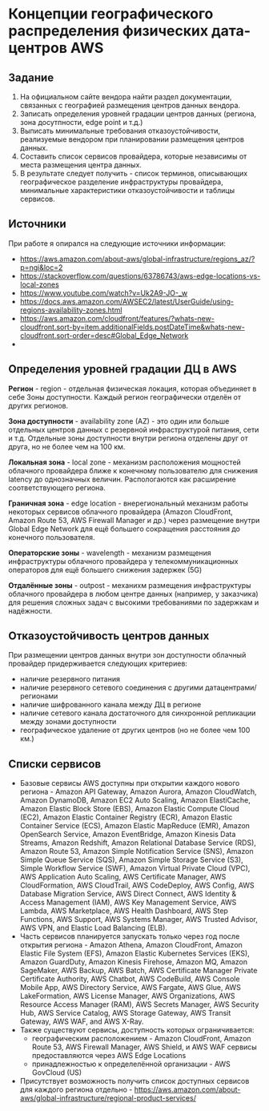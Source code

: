 # Концепции географического распределения физических дата-центров AWS

## Задание

1. На официальном сайте вендора найти раздел документации, связанных с географией размещения центров данных вендора.
2. Записать определения уровней градации центров данных (региона, зона досутпности, edge point и т.д.)
3. Выписать минимальные требования отказоустойчивости, реализуемые вендором при планировании размещения центров данных.
4. Составить список сервисов провайдера, которые независимы от места размещения центра данных.
5. В результате следует получить - список терминов, описывающих географическое разделение инфраструктуры провайдера, минимальные характеристики отказоустойчивости и таблицы сервисов.

## Источники

При работе я опирался на следующие источники информации:
- https://aws.amazon.com/about-aws/global-infrastructure/regions_az/?p=ngi&loc=2
- https://stackoverflow.com/questions/63786743/aws-edge-locations-vs-local-zones
- https://www.youtube.com/watch?v=Uk2A9-JO-_w
- https://docs.aws.amazon.com/AWSEC2/latest/UserGuide/using-regions-availability-zones.html
- https://aws.amazon.com/cloudfront/features/?whats-new-cloudfront.sort-by=item.additionalFields.postDateTime&whats-new-cloudfront.sort-order=desc#Global_Edge_Network
-

## Определения уровней градации ДЦ в AWS

**Регион** - region - отдельная физическая локация, которая объединяет в себе Зоны доступности. Каждый регион географически отделён от других регионов.

**Зона доступности** - availability zone (AZ) - это один или больше отдельных центров данных с резервной инфраструктурой питания, сети и т.д. Отдельные зоны доступности внутри региона отделены друг от друга, но не более чем на 100 км.

**Локальная зона** - local zone - механизм расположения мощностей облачного провайдера ближе к конечному пользователю для снижения latency до однозначных величин. Распологаются как расширение соответствующего региона.

**Граничная зона** - edge location - внерегиональный механизм работы некоторых сервисов облачного провайдера (Amazon CloudFront, Amazon Route 53, AWS Firewall Manager и др.) через размещение внутри Global Edge Network для ещё большего сокращения расстояния до конечного пользователя.

**Операторские зоны** -  wavelength - механизм размещения инфраструктуры облачного провайдера у телекоммуникационных операторов для ещё большего снижения задержек (5G)

**Отдалённые зоны** - outpost - механихм размещения инфраструктуры облачного провайдера в любом центре данных (например, у заказчика) для решения сложных задач с высокими требованиями по задержкам и надёжности.

## Отказоустойчивость центров данных

При размещении центров данных внутри зон доступности облачный провайдер придерживается следующих критериев:
- наличие резервного питания
- наличие резервного сетевого соединения с другими датацентрами/регионами
- наличие шифрованного канала между ДЦ в регионе
- наличие сетевого канала достаточного для синхронной репликации между зонами доступности
- географическое удаление от других центров (но не более чем 100 км.)

## Списки сервисов

- Базовые сервисы AWS доступны при открытии каждого нового региона - Amazon API Gateway, Amazon Aurora, Amazon CloudWatch, Amazon DynamoDB, Amazon EC2 Auto Scaling, Amazon ElastiCache, Amazon Elastic Block Store (EBS), Amazon Elastic Compute Cloud (EC2), Amazon Elastic Container Registry (ECR), Amazon Elastic Container Service (ECS), Amazon Elastic MapReduce (EMR), Amazon OpenSearch Service, Amazon EventBridge, Amazon Kinesis Data Streams, Amazon Redshift, Amazon Relational Database Service (RDS), Amazon Route 53, Amazon Simple Notification Service (SNS), Amazon Simple Queue Service (SQS), Amazon Simple Storage Service (S3), Simple Workflow Service (SWF), Amazon Virtual Private Cloud (VPC), AWS Application Auto Scaling, AWS Certificate Manager, AWS CloudFormation, AWS CloudTrail, AWS CodeDeploy, AWS Config, AWS Database Migration Service, AWS Direct Connect, AWS Identity & Access Management (IAM), AWS Key Management Service, AWS Lambda, AWS Marketplace, AWS Health Dashboard, AWS Step Functions, AWS Support, AWS Systems Manager, AWS Trusted Advisor, AWS VPN, and Elastic Load Balancing (ELB).
- Часть сервисов планируется запускать только через год после открытия региона - Amazon Athena, Amazon CloudFront, Amazon Elastic File System (EFS), Amazon Elastic Kubernetes Services (EKS), Amazon GuardDuty, Amazon Kinesis Firehose, Amazon MQ, Amazon SageMaker, AWS Backup, AWS Batch, AWS Certificate Manager Private Certificate Authority, AWS Chatbot, AWS CodeBuild, AWS Console Mobile App, AWS Directory Service, AWS Fargate, AWS Glue, AWS LakeFormation, AWS License Manager, AWS Organizations, AWS Resource Access Manager (RAM), AWS Secrets Manager, AWS Security Hub, AWS Service Catalog, AWS Storage Gateway, AWS Transit Gateway, AWS WAF, and AWS X-Ray.
- Также существуют сервисы, доступность которых ограничивается:
  - географическим расположением - Amazon CloudFront, Amazon Route 53, AWS Firewall Manager, AWS Shield, и AWS WAF сервисы предоставляются через AWS Edge Locations
  - принадлежностью к определелённой организации - AWS GovCloud (US)
- Присутствует возможность получить список доступных сервисов для каждого региона отдельно - https://aws.amazon.com/about-aws/global-infrastructure/regional-product-services/
